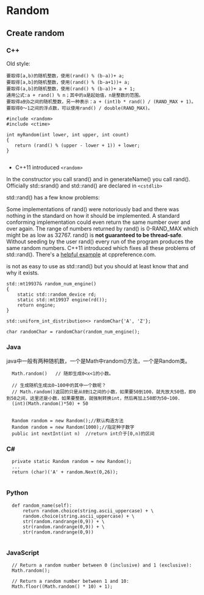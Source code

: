 # Random

## Create random
### C++
Old style:
```
要取得[a,b)的随机整数，使用(rand() % (b-a))+ a;
要取得[a,b]的随机整数，使用(rand() % (b-a+1))+ a;
要取得(a,b]的随机整数，使用(rand() % (b-a))+ a + 1;
通用公式:a + rand() % n；其中的a是起始值，n是整数的范围。
要取得a到b之间的随机整数，另一种表示：a + (int)b * rand() / (RAND_MAX + 1)。
要取得0～1之间的浮点数，可以使用rand() / double(RAND_MAX)。
 
#include <random>
#include <ctime>

int myRandom(int lower, int upper, int count) 
{ 
   return (rand() % (upper - lower + 1)) + lower; 
} 
 
```
- C++11 introduced `<random>` 

In the constructor you call srand() and in generateName() you call rand().
Officially std::srand() and std::rand() are declared in `<cstdlib>`

std::rand() has a few know problems:

Some implementations of rand() were notoriously bad and there was nothing in the standard on how it should be implemented. A standard conforming implementation could even return the same number over and over again.
The range of numbers returned by rand() is 0-RAND_MAX which might be as low as 32767.
rand() is **not guaranteed to be thread-safe**.
Without seeding by the user rand() every run of the program produces the same random numbers.
C++11 introduced <random> which fixes all these problems of std::rand(). There's a [helpful example](https://en.cppreference.com/w/cpp/numeric/random/uniform_int_distribution#Example) at cppreference.com.

<random> is not as easy to use as std::rand() but you should at least know that and why it exists.
```
std::mt19937& random_num_engine()
{
    static std::random_device rd;
    static std::mt19937 engine(rd());
    return engine;
}

std::uniform_int_distribution<> randomChar{'A', 'Z'};

char randomChar = randomChar(random_num_engine();
```
### Java
java中一般有两种随机数，一个是Math中random()方法，一个是Random类。
```
  Math.random()   // 随即生成0<x<1的小数。

  // 生成随机生成出0~100中的其中一个数呢？
  // Math.random()返回的只是从0到1之间的小数，如果要50到100，就先放大50倍，即0到50之间，这里还是小数，如果要整数，就强制转换int，然后再加上50即为50~100.
  (int)(Math.random()*50) + 50

 
  Random random = new Random();//默认构造方法
  Random random = new Random(1000);//指定种子数字
  public int nextInt(int n)  //return int介于[0,n)的区间

```
### C#
```  
  private static Random random = new Random();
  ...
  return (char)('A' + random.Next(0,26));
   
```
### Python
```
  def random_name(self):
      return random.choice(string.ascii_uppercase) + \
      random.choice(string.ascii_uppercase) + \
      str(random.randrange(0,9)) + \
      str(random.randrange(0,9)) + \
      str(random.randrange(0,9))


```
### JavaScript
```
  // Return a random number between 0 (inclusive) and 1 (exclusive):
  Math.random();

  // Return a random number between 1 and 10:
  Math.floor((Math.random() * 10) + 1);
```